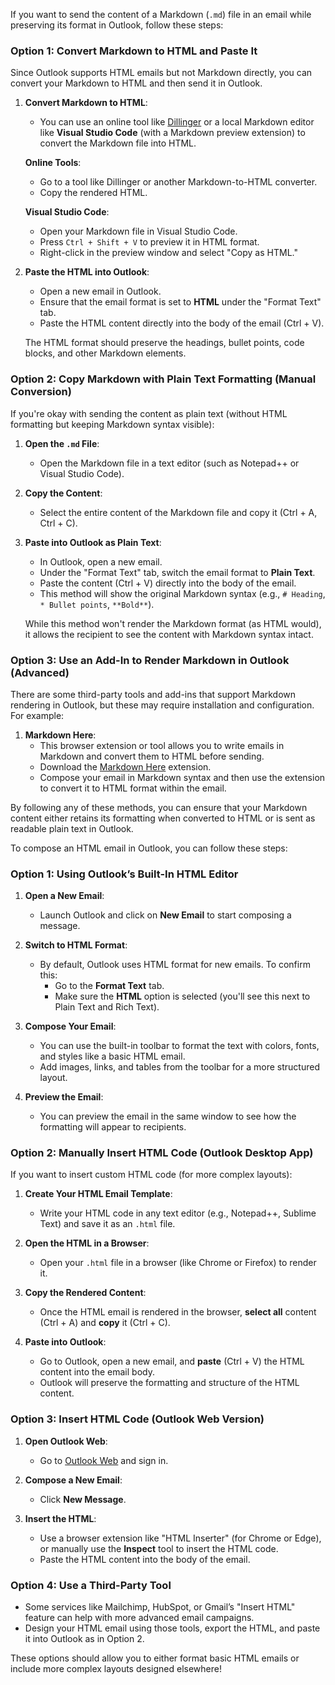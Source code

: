 If you want to send the content of a Markdown (`.md`) file in an email while preserving its format in Outlook, follow these steps:

### Option 1: Convert Markdown to HTML and Paste It
Since Outlook supports HTML emails but not Markdown directly, you can convert your Markdown to HTML and then send it in Outlook.

1. **Convert Markdown to HTML**:
   - You can use an online tool like [Dillinger](https://dillinger.io/) or a local Markdown editor like **Visual Studio Code** (with a Markdown preview extension) to convert the Markdown file into HTML.

   **Online Tools**:
   - Go to a tool like Dillinger or another Markdown-to-HTML converter.
   - Copy the rendered HTML.

   **Visual Studio Code**:
   - Open your Markdown file in Visual Studio Code.
   - Press `Ctrl + Shift + V` to preview it in HTML format.
   - Right-click in the preview window and select "Copy as HTML."

2. **Paste the HTML into Outlook**:
   - Open a new email in Outlook.
   - Ensure that the email format is set to **HTML** under the "Format Text" tab.
   - Paste the HTML content directly into the body of the email (Ctrl + V).

   The HTML format should preserve the headings, bullet points, code blocks, and other Markdown elements.

### Option 2: Copy Markdown with Plain Text Formatting (Manual Conversion)
If you're okay with sending the content as plain text (without HTML formatting but keeping Markdown syntax visible):

1. **Open the `.md` File**:
   - Open the Markdown file in a text editor (such as Notepad++ or Visual Studio Code).

2. **Copy the Content**:
   - Select the entire content of the Markdown file and copy it (Ctrl + A, Ctrl + C).

3. **Paste into Outlook as Plain Text**:
   - In Outlook, open a new email.
   - Under the "Format Text" tab, switch the email format to **Plain Text**.
   - Paste the content (Ctrl + V) directly into the body of the email.
   - This method will show the original Markdown syntax (e.g., `# Heading`, `* Bullet points`, `**Bold**`).

   While this method won't render the Markdown format (as HTML would), it allows the recipient to see the content with Markdown syntax intact.

### Option 3: Use an Add-In to Render Markdown in Outlook (Advanced)
There are some third-party tools and add-ins that support Markdown rendering in Outlook, but these may require installation and configuration. For example:

1. **Markdown Here**:
   - This browser extension or tool allows you to write emails in Markdown and convert them to HTML before sending.
   - Download the [Markdown Here](https://markdown-here.com/) extension.
   - Compose your email in Markdown syntax and then use the extension to convert it to HTML format within the email.

By following any of these methods, you can ensure that your Markdown content either retains its formatting when converted to HTML or is sent as readable plain text in Outlook.



To compose an HTML email in Outlook, you can follow these steps:

### Option 1: Using Outlook’s Built-In HTML Editor
1. **Open a New Email**:
   - Launch Outlook and click on **New Email** to start composing a message.
  
2. **Switch to HTML Format**:
   - By default, Outlook uses HTML format for new emails. To confirm this:
     - Go to the **Format Text** tab.
     - Make sure the **HTML** option is selected (you'll see this next to Plain Text and Rich Text).
  
3. **Compose Your Email**:
   - You can use the built-in toolbar to format the text with colors, fonts, and styles like a basic HTML email.
   - Add images, links, and tables from the toolbar for a more structured layout.
   
4. **Preview the Email**:
   - You can preview the email in the same window to see how the formatting will appear to recipients.

### Option 2: Manually Insert HTML Code (Outlook Desktop App)
If you want to insert custom HTML code (for more complex layouts):

1. **Create Your HTML Email Template**:
   - Write your HTML code in any text editor (e.g., Notepad++, Sublime Text) and save it as an `.html` file.

2. **Open the HTML in a Browser**:
   - Open your `.html` file in a browser (like Chrome or Firefox) to render it.

3. **Copy the Rendered Content**:
   - Once the HTML email is rendered in the browser, **select all** content (Ctrl + A) and **copy** it (Ctrl + C).

4. **Paste into Outlook**:
   - Go to Outlook, open a new email, and **paste** (Ctrl + V) the HTML content into the email body. 
   - Outlook will preserve the formatting and structure of the HTML content.

### Option 3: Insert HTML Code (Outlook Web Version)
1. **Open Outlook Web**:
   - Go to [Outlook Web](https://outlook.office.com) and sign in.

2. **Compose a New Email**:
   - Click **New Message**.

3. **Insert the HTML**:
   - Use a browser extension like "HTML Inserter" (for Chrome or Edge), or manually use the **Inspect** tool to insert the HTML code.
   - Paste the HTML content into the body of the email.

### Option 4: Use a Third-Party Tool
- Some services like Mailchimp, HubSpot, or Gmail’s "Insert HTML" feature can help with more advanced email campaigns.
- Design your HTML email using those tools, export the HTML, and paste it into Outlook as in Option 2.

These options should allow you to either format basic HTML emails or include more complex layouts designed elsewhere!
